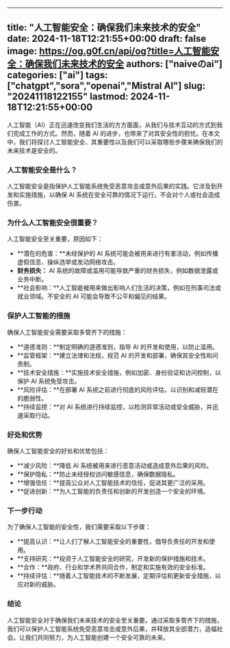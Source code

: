 
---
title: "人工智能安全：确保我们未来技术的安全"
date: 2024-11-18T12:21:55+00:00
draft: false
image: https://og.g0f.cn/api/og?title=人工智能安全：确保我们未来技术的安全
authors: ["naiveのai"]
categories: ["ai"]
tags: ["chatgpt","sora","openai","Mistral AI"]
slug: "20241118122155"
lastmod: 2024-11-18T12:21:55+00:00
---
人工智能（AI）正在迅速改变我们生活的方方面面，从我们与技术互动的方式到我们完成工作的方式。然而，随着 AI 的进步，也带来了对其安全性的担忧。在本文中，我们将探讨人工智能安全、其重要性以及我们可以采取哪些步骤来确保我们的未来技术是安全的。

### 人工智能安全是什么？

人工智能安全是指保护人工智能系统免受恶意攻击或意外后果的实践。它涉及到开发和实施措施，以确保 AI 系统在安全可靠的情况下运行，不会对个人或社会造成伤害。

### 为什么人工智能安全很重要？

人工智能安全至关重要，原因如下：

- **潜在的危害：**未经保护的 AI 系统可能会被用来进行有害活动，例如传播虚假信息、操纵选举或发动网络攻击。
- **财务损失：** AI 系统的故障或滥用可能导致严重的财务损失，例如数据泄露或业务中断。
- **社会影响：**人工智能被用来做出影响人们生活的决策，例如在刑事司法或就业领域。不安全的 AI 可能会导致不公平和偏见的结果。

### 保护人工智能的措施

确保人工智能安全需要采取多管齐下的措施：

- **道德准则：**制定明确的道德准则，指导 AI 的开发和使用，以防止滥用。
- **监管框架：**建立法律和法规，规范 AI 的开发和部署，确保其安全性和问责制。
- **技术安全措施：**实施技术安全措施，例如加密、身份验证和访问控制，以保护 AI 系统免受攻击。
- **风险评估：**在部署 AI 系统之前进行彻底的风险评估，以识别和减轻潜在的脆弱性。
- **持续监控：**对 AI 系统进行持续监控，以检测异常活动或安全威胁，并迅速采取行动。

### 好处和优势

确保人工智能安全的好处和优势包括：

- **减少风险：**降低 AI 系统被用来进行恶意活动或造成意外后果的风险。
- **保护隐私：**防止未经授权访问敏感信息，确保数据隐私。
- **增强信任：**提高公众对人工智能技术的信任，促进其更广泛的采用。
- **促进创新：**为人工智能的负责任和创新的开发创造一个安全的环境。

### 下一步行动

为了确保人工智能的安全性，我们需要采取以下步骤：

- **提高认识：**让人们了解人工智能安全的重要性，倡导负责任的开发和使用。
- **支持研究：**投资于人工智能安全的研究，开发新的保护措施和技术。
- **合作：**政府、行业和学术界共同合作，制定和实施有效的安全标准。
- **持续评估：**随着人工智能技术的不断发展，定期评估和更新安全措施，以应对新的威胁。

### 结论

人工智能安全对于确保我们未来技术的安全至关重要。通过采取多管齐下的措施，我们可以保护人工智能系统免受恶意攻击或意外后果，并释放其全部潜力，造福社会。让我们共同努力，为人工智能创建一个安全可靠的未来。
